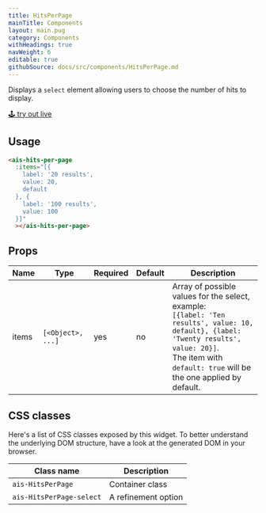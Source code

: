 ```yaml
---
title: HitsPerPage
mainTitle: Components
layout: main.pug
category: Components
withHeadings: true
navWeight: 6
editable: true
githubSource: docs/src/components/HitsPerPage.md
---
```


Displays a `select` element allowing users to choose the number of hits to display.

<a class="btn btn-static-theme" href="stories/?selectedKind=HitsPerPage">🕹 try out live</a>

## Usage

```html
<ais-hits-per-page
  :items="[{
    label: '20 results',
    value: 20,
    default
  }, {
    label: '100 results',
    value: 100
  }]"
  ></ais-hits-per-page>
```

## Props

Name | Type | Required | Default | Description | 
---|---|---|---|---
items | `[<Object>, ...]` | yes | no | Array of possible values for the select, example: <br/>`[{label: 'Ten results', value: 10, default}, {label: 'Twenty results', value: 20}]`.<br/>The item with `default: true` will be the one applied by default.

## CSS classes

Here's a list of CSS classes exposed by this widget. To better understand the underlying
DOM structure, have a look at the generated DOM in your browser.

Class name | Description
---|---
`ais-HitsPerPage` | Container class  
`ais-HitsPerPage-select` | A refinement option
